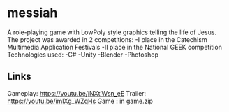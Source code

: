 # messiah

A role-playing game with LowPoly style graphics telling the life of Jesus. 
The project was awarded in 2 competitions: 
-I place in the Catechism Multimedia Application Festivals
-II place in the National GEEK competition
Technologies used:
-C#
-Unity
-Blender
-Photoshop

## Links
Gameplay: https://youtu.be/jNXtiWsn_eE
Trailer: https://youtu.be/imlXg_WZqHs
Game : in game.zip

